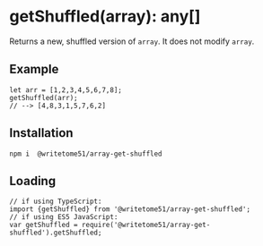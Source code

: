 # getShuffled(array): any[]

Returns a new, shuffled version of `array`.  It does not modify `array`.

## Example
```
let arr = [1,2,3,4,5,6,7,8];
getShuffled(arr);
// --> [4,8,3,1,5,7,6,2]
```

## Installation
`npm i  @writetome51/array-get-shuffled`

## Loading
```
// if using TypeScript:
import {getShuffled} from '@writetome51/array-get-shuffled';
// if using ES5 JavaScript:
var getShuffled = require('@writetome51/array-get-shuffled').getShuffled;
```